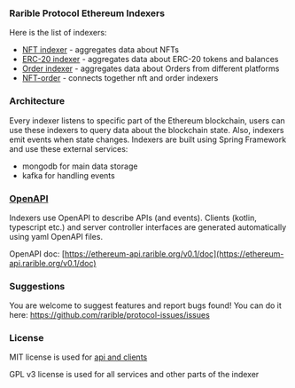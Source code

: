### Rarible Protocol Ethereum Indexers

Here is the list of indexers:
- [NFT indexer](./nft) - aggregates data about NFTs
- [ERC-20 indexer](./erc20) - aggregates data about ERC-20 tokens and balances 
- [Order indexer](./order) - aggregates data about Orders from different platforms
- [NFT-order](./nft-order) - connects together nft and order indexers

### Architecture

Every indexer listens to specific part of the Ethereum blockchain, users can use these indexers to query data about the blockchain state. Also, indexers emit events when state changes.
Indexers are built using Spring Framework and use these external services:
- mongodb for main data storage
- kafka for handling events

### [OpenAPI](./api)

Indexers use OpenAPI to describe APIs (and events). Clients (kotlin, typescript etc.) and server controller interfaces are generated automatically using yaml OpenAPI files.

OpenAPI doc: [https://ethereum-api.rarible.org/v0.1/doc](https://ethereum-api.rarible.org/v0.1/doc)

### Suggestions

You are welcome to suggest features and report bugs found! You can do it here: https://github.com/rarible/protocol-issues/issues

### License

MIT license is used for [api and clients](./api)

GPL v3 license is used for all services and other parts of the indexer
